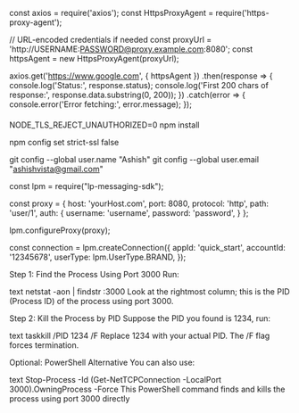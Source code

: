 const axios = require('axios');
const HttpsProxyAgent = require('https-proxy-agent');

// URL-encoded credentials if needed
const proxyUrl = 'http://USERNAME:PASSWORD@proxy.example.com:8080';
const httpsAgent = new HttpsProxyAgent(proxyUrl);

axios.get('https://www.google.com', { httpsAgent })
  .then(response => {
    console.log('Status:', response.status);
    console.log('First 200 chars of response:', response.data.substring(0, 200));
  })
  .catch(error => {
    console.error('Error fetching:', error.message);
  });




####

NODE_TLS_REJECT_UNAUTHORIZED=0 npm install

npm config set strict-ssl false

git config --global user.name "Ashish"
git config --global user.email "ashishvista@gmail.com"


const lpm = require("lp-messaging-sdk");

const proxy = {
  host: 'yourHost.com',
  port: 8080,
  protocol: 'http',
  path: 'user/1',
  auth: {
    username: 'username',
    password: 'password',
  }
};

lpm.configureProxy(proxy);

const connection = lpm.createConnection({
  appId: 'quick_start',
  accountId: '12345678',
  userType: lpm.UserType.BRAND,
});


Step 1: Find the Process Using Port 3000
Run:

text
netstat -aon | findstr :3000
Look at the rightmost column; this is the PID (Process ID) of the process using port 3000.​

Step 2: Kill the Process by PID
Suppose the PID you found is 1234, run:

text
taskkill /PID 1234 /F
Replace 1234 with your actual PID. The /F flag forces termination.​

Optional: PowerShell Alternative
You can also use:

text
Stop-Process -Id (Get-NetTCPConnection -LocalPort 3000).OwningProcess -Force
This PowerShell command finds and kills the process using port 3000 directly